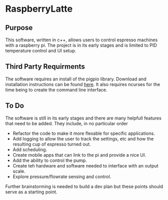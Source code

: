# RaspberryLatte
## Purpose
This software, written in c++, allows users to control espresso machines with a raspberry pi. The project is in its early stages and is limited to PID temperature control and UI setup.

## Third Party Requirments
The software requires an install of the pigpio library. Download and installation instructions can be found [here](http://abyz.me.uk/rpi/pigpio/download.html). It also requires ncurses for the time being to create the command line interface.


## To Do
The software is still in its early stages and there are many helpfull features that need to be added. They include, in no particular order
- Refactor the code to make it more flexable for specific applications.
- Add logging to allow the user to track the settings, etc and how the resulting cup of espresso turned out.
- Add scheduling.
- Create mobile apps that can link to the pi and provide a nice UI.
- Add the ability to control the pump.
- Create teh hardware and software needed to interface with an output scale.
- Explore pressure/flowrate sensing and control.

Further brainstorming is needed to build a dev plan but these points should serve as a starting point.
